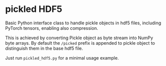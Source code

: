 # pickled HDF5
Basic Python interface class to handle pickle objects in hdf5 files, including PyTorch tensors, enabling also compression.

This is achieved by converting Pickle object as byte stream into NumPy byte arrays. By default the `/picked` prefix is appended to pickle object to distinguish them in the base hdf5 file. 

Just run `pickled_hdf5.py` for a minimal usage example.
